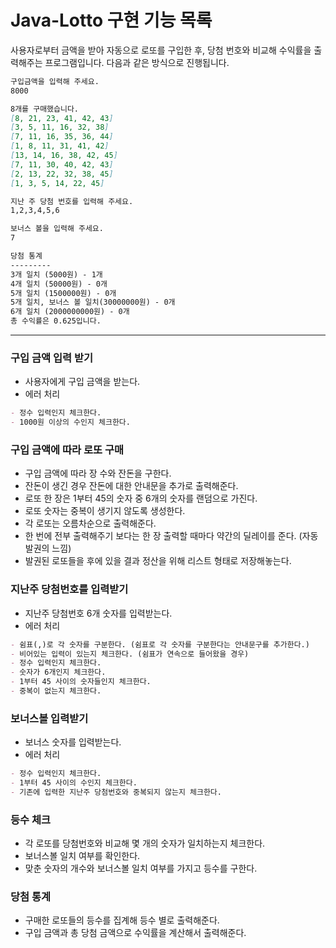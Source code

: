 # Java-Lotto 구현 기능 목록

사용자로부터 금액을 받아 자동으로 로또를 구입한 후, 당첨 번호와 비교해 수익률을 출력해주는 프로그램입니다. 다음과 같은 방식으로 진행됩니다.  

```markdown
구입금액을 입력해 주세요. 
8000 

8개를 구매했습니다. 
[8, 21, 23, 41, 42, 43] 
[3, 5, 11, 16, 32, 38] 
[7, 11, 16, 35, 36, 44] 
[1, 8, 11, 31, 41, 42] 
[13, 14, 16, 38, 42, 45] 
[7, 11, 30, 40, 42, 43] 
[2, 13, 22, 32, 38, 45] 
[1, 3, 5, 14, 22, 45]

지난 주 당첨 번호를 입력해 주세요. 
1,2,3,4,5,6 

보너스 볼을 입력해 주세요. 
7 

당첨 통계 
--------- 
3개 일치 (5000원) - 1개 
4개 일치 (50000원) - 0개 
5개 일치 (1500000원) - 0개 
5개 일치, 보너스 볼 일치(30000000원) - 0개 
6개 일치 (2000000000원) - 0개 
총 수익률은 0.625입니다.  
```
___

### 구입 금액 입력 받기

- 사용자에게 구입 금액을 받는다.
- 에러 처리

```markdown
- 정수 입력인지 체크한다.
- 1000원 이상의 수인지 체크한다.
```

### 구입 금액에 따라 로또 구매

- 구입 금액에 따라 장 수와 잔돈을 구한다.  
- 잔돈이 생긴 경우 잔돈에 대한 안내문을 추가로 출력해준다.  
- 로또 한 장은 1부터 45의 숫자 중 6개의 숫자를 랜덤으로 가진다.
- 로또 숫자는 중복이 생기지 않도록 생성한다.
- 각 로또는 오름차순으로 출력해준다.
- 한 번에 전부 출력해주기 보다는 한 장 출력할 때마다 약간의 딜레이를 준다. (자동 발권의 느낌)
- 발권된 로또들을 후에 있을 결과 정산을 위해 리스트 형태로 저장해놓는다.

### 지난주 당첨번호를 입력받기

- 지난주 당첨번호 6개 숫자를 입력받는다.
- 에러 처리

```markdown
- 쉼표(,)로 각 숫자를 구분한다. (쉼표로 각 숫자를 구분한다는 안내문구를 추가한다.)
- 비어있는 입력이 있는지 체크한다. (쉼표가 연속으로 들어왔을 경우)
- 정수 입력인지 체크한다.
- 숫자가 6개인지 체크한다.
- 1부터 45 사이의 숫자들인지 체크한다.
- 중복이 없는지 체크한다.
```

### 보너스볼 입력받기

- 보너스 숫자를 입력받는다. 
- 에러 처리

```markdown
- 정수 입력인지 체크한다.
- 1부터 45 사이의 수인지 체크한다.
- 기존에 입력한 지난주 당첨번호와 중복되지 않는지 체크한다.
```

### 등수 체크

- 각 로또를 당첨번호와 비교해 몇 개의 숫자가 일치하는지 체크한다.
- 보너스볼 일치 여부를 확인한다.
- 맞춘 숫자의 개수와 보너스볼 일치 여부를 가지고 등수를 구한다.

### 당첨 통계

- 구매한 로또들의 등수를 집계해 등수 별로 출력해준다.
- 구입 금액과 총 당첨 금액으로 수익률을 계산해서 출력해준다.
